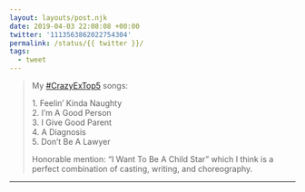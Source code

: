 ```yaml
---
layout: layouts/post.njk
date: 2019-04-03 22:08:08 +00:00
twitter: '1113563862022754304'
permalink: /status/{{ twitter }}/
tags: 
  - tweet
---
```


> My [#CrazyExTop5](https://twitter.com/hashtag/CrazyExTop5) songs:
> 
> 1\. Feelin’ Kinda Naughty  
> 2\. I’m A Good Person  
> 3\. I Give Good Parent  
> 4\. A Diagnosis  
> 5\. Don’t Be A Lawyer
> 
> Honorable mention: “I Want To Be A Child Star” which I think is a perfect combination of casting, writing, and choreography.

---
